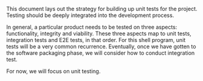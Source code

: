 
This document lays out the strategy for building up unit tests for the project. Testing should be deeply integrated into the development process. 

In general, a particular product needs to be tested on three aspects: functionality, integrity and viability. These three aspects map to unit tests, integration tests and E2E tests, in that order. For this shell program, unit tests will be a very common recurrence. Eventually, once we have gotten to the software packaging phase, we will consider how to conduct integration test.

For now, we will focus on unit testing.
